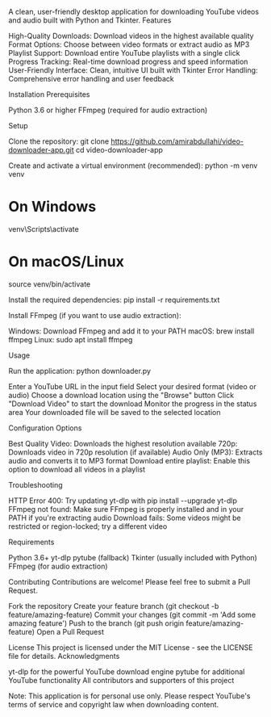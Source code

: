 A clean, user-friendly desktop application for downloading YouTube videos and audio built with Python and Tkinter.
Features

High-Quality Downloads: Download videos in the highest available quality
Format Options: Choose between video formats or extract audio as MP3
Playlist Support: Download entire YouTube playlists with a single click
Progress Tracking: Real-time download progress and speed information
User-Friendly Interface: Clean, intuitive UI built with Tkinter
Error Handling: Comprehensive error handling and user feedback

Installation
Prerequisites

Python 3.6 or higher
FFmpeg (required for audio extraction)

Setup

Clone the repository:
git clone https://github.com/amirabdullahi/video-downloader-app.git
cd video-downloader-app

Create and activate a virtual environment (recommended):
python -m venv venv

# On Windows
venv\Scripts\activate

# On macOS/Linux
source venv/bin/activate

Install the required dependencies:
pip install -r requirements.txt

Install FFmpeg (if you want to use audio extraction):

Windows: Download FFmpeg and add it to your PATH
macOS: brew install ffmpeg
Linux: sudo apt install ffmpeg



Usage

Run the application:
python downloader.py

Enter a YouTube URL in the input field
Select your desired format (video or audio)
Choose a download location using the "Browse" button
Click "Download Video" to start the download
Monitor the progress in the status area
Your downloaded file will be saved to the selected location

Configuration Options

Best Quality Video: Downloads the highest resolution available
720p: Downloads video in 720p resolution (if available)
Audio Only (MP3): Extracts audio and converts it to MP3 format
Download entire playlist: Enable this option to download all videos in a playlist

Troubleshooting

HTTP Error 400: Try updating yt-dlp with pip install --upgrade yt-dlp
FFmpeg not found: Make sure FFmpeg is properly installed and in your PATH if you're extracting audio
Download fails: Some videos might be restricted or region-locked; try a different video

Requirements

Python 3.6+
yt-dlp
pytube (fallback)
Tkinter (usually included with Python)
FFmpeg (for audio extraction)

Contributing
Contributions are welcome! Please feel free to submit a Pull Request.

Fork the repository
Create your feature branch (git checkout -b feature/amazing-feature)
Commit your changes (git commit -m 'Add some amazing feature')
Push to the branch (git push origin feature/amazing-feature)
Open a Pull Request

License
This project is licensed under the MIT License - see the LICENSE file for details.
Acknowledgments

yt-dlp for the powerful YouTube download engine
pytube for additional YouTube functionality
All contributors and supporters of this project


Note: This application is for personal use only. Please respect YouTube's terms of service and copyright law when downloading content.